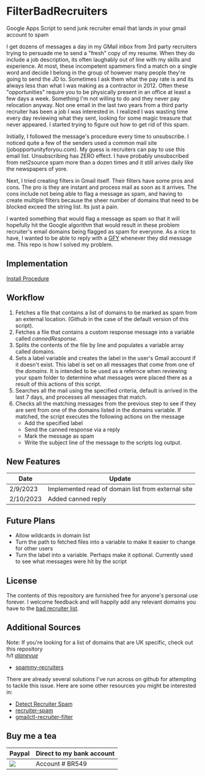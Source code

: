 # FilterBadRecruiters
Google Apps Script to send junk recruiter email that lands in your gmail account to spam 

I get dozens of messages a day in my GMail inbox from 3rd party recruiters trying to persuade me to send a "fresh" copy of my resume.  When they do include a job description, its often laughably out of line with my skills and experience.  At most, these incompetent spammers find a match on a single word and decide I belong in the group of however many people they're going to send the JD to.  Sometimes I ask them what the pay rate is and its always less than what I was making as a contractor in 2012.  Often these "opportunities" require you to be physically present in an office at least a few days a week. Something I'm not willing to do and they never pay relocation anyway. Not one email in the last two years from a third party recruiter has been a job I was interested in.  I realized I was wasting time every day reviewing what they sent, looking for some magic treasure that never appeared.  I started trying to figure out how to get rid of this spam.  

Initially, I followed the message's procedure every time to unsubscribe.  I noticed quite a few of the senders used a common mail site (jobopportunityforyou.com).  My guess is recruiters can pay to use this email list.  Unsubscribing has ZERO effect.  I have probably unsubscribed from net2source spam more than a dozen times and it still arives daily like the newspapers of yore. 

Next, I tried creating filters in Gmail itself.  Their filters have some pros and cons.  The pro is they are instant and process mail as soon as it arrives.  The cons include not being able to flag a message as spam, and having to create multiple filters because the sheer number of domains that need to be blocked exceed the string list.  Its just a pain.  

I wanted something that would flag a message as spam so that it will hopefully hit the Google algorithm that would result in these problem recruiter's email domains being flagged as spam for everyone.  As a nice to have, I wanted to be able to reply with a [GFY](https://letmegooglethat.com/?q=gfy+acronym) whenever they did message me.  This repo is how I solved my problem.  

## Implementation
[Install Procedure](./Install.md)

## Workflow

1. Fetches a file that contains a list of domains to be marked as spam from an external location.  (Github in the case of the default version of this script).
2. Fetches a file that contains a custom response message into a variable called *cannedResponse*. 
3. Splits the contents of the file by line and populates a variable array called domains.
4. Sets a label variable and creates the label in the user's Gmail account if it doesn't exist.  This label is set on all messages that come from one of the *domains*.  It is intended to be used as a refernce when reviewing your spam folder to determine what messages were placed there as a result of this actions of this script.
5.  Searches all the mail using the specified criteria, default is arrived in the last 7 days, and processes all messages that match.  
6. Checks all the matching messages from the previous step to see if they are sent from one of the domains listed in the domains variable.  If matched, the script executes the following actions on the message
    * Add the specified label
    * Send the canned response via a reply
    * Mark the message as spam
    * Write the subject line of the message to the scripts log output.

## New Features


| Date |Update  |
| ------ | ------ |
| 2/9/2023 |Implemented read of domain list from external site  |
| 2/10/2023 | Added canned reply |


## Future Plans

* Allow wildcards in domain list
* Turn the path to fetched files into a variable to make it easier to change for other users
* Turn the label into a variable.  Perhaps make it optional.  Currently used to see what messages were hit by the script


## License
The contents of this repository are furnished free for anyone's personal use forever.  I welcome feedback and will happily add any relevant domains you have to the [bad recruiter list](./BadRecruiters.txt).  

## Additional Sources
Note: If you're looking for a list of domains that are UK specific, check out this repository  
*h/t [alaneyue](https://infosec.exchange/@alaneyue)*  


* [spammy-recruiters](https://github.com/drcongo/spammy-recruiter)

There are already several solutions I've run across on github for attempting to tackle this issue.  Here are some other resources you might be interested in:  

* [Detect Recruiter Spam](https://blog.waleedkhan.name/detect-recruiter-spam/)
* [recruiter-spam](https://github.com/jceloria/recruiter-spam)
* [gmailctl-recruiter-filter](https://github.com/skyzyx/gmailctl-recruiter-filter)



## Buy me a tea

| Paypal |Direct to my bank account  |
| ------ | ------ |
| [![](https://www.paypalobjects.com/en_US/i/btn/btn_donateCC_LG.gif)](https://www.paypal.com/cgi-bin/webscr?cmd=_s-xclick&hosted_button_id=N3F3NR73HUAQJ) | Account # BR549